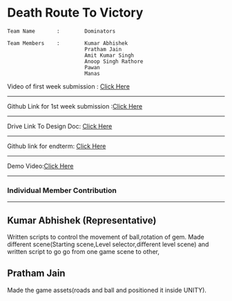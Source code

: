 # Death Route To Victory
```
Team Name       :        Dominators

Team Members    :        Kumar Abhishek
                         Pratham Jain
                         Amit Kumar Singh
                         Anoop Singh Rathore
                         Pawan
                         Manas
```
Video of first week submission : [Click Here](https://drive.google.com/file/d/18OkGrqV8RNnlJEcZ54kigrr7UMN1CXV7/view?usp=sharing)

---
Github Link for 1st week submission :[Click Here](https://github.com/kabhishek20/evaluation-1)

---
Drive Link To Design Doc: [Click Here](https://docs.google.com/document/d/161-L78ks1iEg2R0ZMZS0-N3ZoGo4MRaCXnFEcvzJKsg/edit?usp=sharing)

---
Github link for endterm: [Click Here](https://github.com/kabhishek20/Death-Route-To-Victory)

---
Demo Video:[Click Here](https://drive.google.com/file/d/1R0UXPUSGQBILp2bLlLHK7NLH2iMCc8-Y/view?usp=sharing)

---

### Individual Member Contribution
---

## Kumar Abhishek (Representative)
Written scripts to control the movement of ball,rotation of gem. Made different scene(Starting scene,Level selector,different level scene) and written script to go go from one game scene to other,

## Pratham Jain 
Made the game assets(roads and ball and positioned it inside UNITY).

